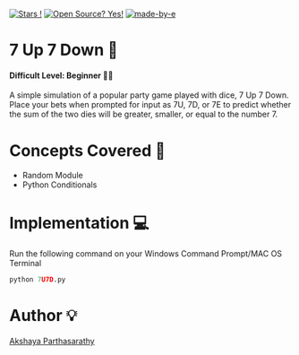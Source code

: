 [![Stars !](https://img.shields.io/badge/Star-If%20Useful-1abc9c.svg)](https://GitHub.com/Naereen/ama) 
[![Open Source? Yes!](https://badgen.net/badge/Open%20Source%20%3F/Yes%21/blue?icon=github)](https://github.com/Naereen/badges/) 
[![made-by-e](https://img.shields.io/badge/Go%20Back%20To-Repository-1f425f.svg)](https://github.com/iaks23/iLearnPython)


# 7 Up 7 Down 🎲

#### Difficult Level: Beginner 👶🏻

A simple simulation of a popular party game played with dice, 7 Up 7 Down. Place your bets when prompted for input as 7U, 7D, or 7E to predict whether the sum of the two dies will be greater, smaller, or equal to the number 7.


# Concepts Covered 📖

* Random Module
* Python Conditionals

# Implementation 💻

Run the following command on your Windows Command Prompt/MAC OS Terminal

```python
python 7U7D.py
```
# Author 💡

[Akshaya Parthasarathy](https://github.com/iaks23)

